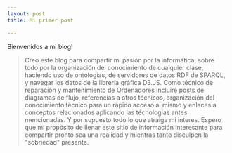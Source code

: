 ```yaml
---
layout: post
title: Mi primer post

---
```

Bienvenidos a mi blog!
>Creo este blog para compartir mi pasión por la informática, sobre todo por la organización del conocimiento de cualquier clase, haciendo uso de ontologias, de servidores de datos RDF de SPARQL, y navegar los datos de la librería gráfica D3.JS.
Como técnico de reparación y mantenimiento de Ordenadores incluiré posts de diagramas de flujo, referencias a otros técnicos, organización del conocimiento técnico para un rápido acceso al mismo y enlaces a conceptos relacionados aplicando las técnologias antes mencionadas.
Y por supuesto todo lo que atraiga mi interes.
Espero que mi propósito de llenar este sitio de información interesante para compartir pronto sea una realidad y mientras tanto disculpen la "sobriedad" presente.


